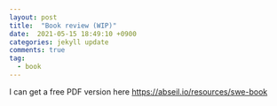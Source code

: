 ```yaml
---
layout: post
title:  "Book review (WIP)"
date:  2021-05-15 18:49:10 +0900 
categories: jekyll update
comments: true
tag:
  - book
---
```


I can get a free PDF version here https://abseil.io/resources/swe-book
